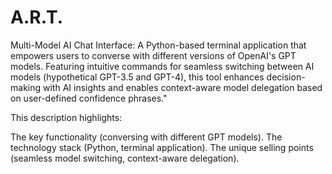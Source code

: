 # A.R.T.
Multi-Model AI Chat Interface: A Python-based terminal application that empowers users to converse with different versions of OpenAI's GPT models. Featuring intuitive commands for seamless switching between AI models (hypothetical GPT-3.5 and GPT-4), this tool enhances decision-making with AI insights and enables context-aware model delegation based on user-defined confidence phrases."

This description highlights:

The key functionality (conversing with different GPT models).
The technology stack (Python, terminal application).
The unique selling points (seamless model switching, context-aware delegation).
